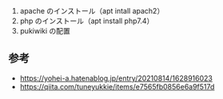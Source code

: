 1. apache のインストール（apt intall apach2）
2. php のインストール（apt install php7.4）
3. pukiwiki の配置

## 参考
* https://yohei-a.hatenablog.jp/entry/20210814/1628916023
* https://qiita.com/tuneyukkie/items/e7565fb0856e6a9f517d